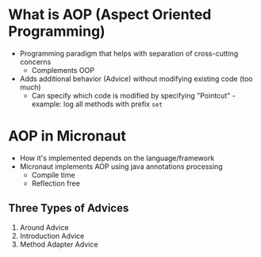 # What is AOP (Aspect Oriented Programming)

- Programming paradigm that helps with separation of cross-cutting concerns
    - Complements OOP
- Adds additional behavior (Advice) without modifying existing code (too much)
    - Can specify which code is modified by specifying "Pointcut" - example: log all methods with prefix `set`

# AOP in Micronaut

- How it's implemented depends on the language/framework
- Micronaut implements AOP using java annotations processing
    - Compile time 
    - Reflection free

## Three Types of Advices

1. Around Advice
1. Introduction Advice
1. Method Adapter Advice
